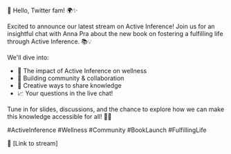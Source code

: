 🎉 Hello, Twitter fam! 🌍✨ 

Excited to announce our latest stream on Active Inference! Join us for an insightful chat with Anna Pra about the new book on fostering a fulfilling life through Active Inference. 📚💡 

We'll dive into:
- 🧠 The impact of Active Inference on wellness
- 🤝 Building community & collaboration
- 🎨 Creative ways to share knowledge 
- 📈 Your questions in the live chat!

Tune in for slides, discussions, and the chance to explore how we can make this knowledge accessible for all! 💬👥

#ActiveInference #Wellness #Community #BookLaunch #FulfillingLife

🔗 [Link to stream]
